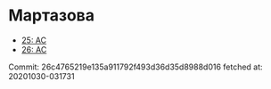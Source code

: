 # Мартазова
- [25: AC](25.md)
- [26: AC](26.md)

Commit: 26c4765219e135a911792f493d36d35d8988d016
 fetched at: 20201030-031731
